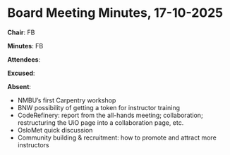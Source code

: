 # Board Meeting Minutes, 17-10-2025

**Chair**: FB

**Minutes**: FB

**Attendees**:

**Excused**:

**Absent**:

   * NMBU’s first Carpentry workshop
   * BNW possibility of getting a token for instructor training
   * CodeRefinery: report from the all-hands meeting; collaboration; restructuring the UiO page into a collaboration page, etc.
   * OsloMet quick discussion
   * Community building & recruitment: how to promote and attract more instructors
